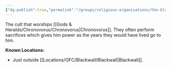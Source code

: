 ```yaml
---
{"dg-publish":true,"permalink":"/groups/religious-organisations/the-black-cult/","noteIcon":""}
---
```


The cult that worships [[Gods & Heralds/Chronovorus/Chronovorus\|Chronovorus]]. They often perform sacrifices which gives him power as the years they would have lived go to him.

**Known Locations:**
- Just outside [[Locations/OFC/Blackwall/Blackwall\|Blackwall]].